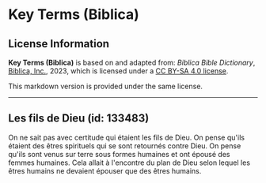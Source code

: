 # Key Terms (Biblica)

## License Information

**Key Terms (Biblica)** is based on and adapted from: _Biblica Bible Dictionary_, [Biblica, Inc.](https://www.biblica.com/), 2023, which is licensed under a [CC BY-SA 4.0 license](https://creativecommons.org/licenses/by-sa/4.0/legalcode.en).

This markdown version is provided under the same license.



--------------------------------

## Les fils de Dieu (id: 133483)

On ne sait pas avec certitude qui étaient les fils de Dieu. On pense qu'ils étaient des êtres spirituels qui se sont retournés contre Dieu. On pense qu'ils sont venus sur terre sous formes humaines et ont épousé des femmes humaines. Cela allait à l'encontre du plan de Dieu selon lequel les êtres humains ne devaient épouser que des êtres humains.


